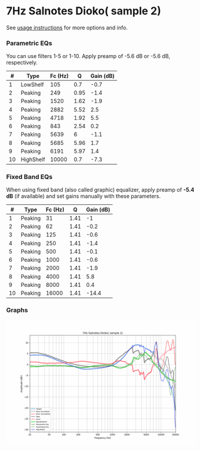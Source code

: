 # 7Hz Salnotes Dioko( sample 2)
See [usage instructions](https://github.com/jaakkopasanen/AutoEq#usage) for more options and info.

### Parametric EQs
You can use filters 1-5 or 1-10. Apply preamp of -5.6 dB or -5.6 dB, respectively.

|   # | Type      |   Fc (Hz) |    Q |   Gain (dB) |
|-----|-----------|-----------|------|-------------|
|   1 | LowShelf  |       105 | 0.7  |        -0.7 |
|   2 | Peaking   |       249 | 0.95 |        -1.4 |
|   3 | Peaking   |      1520 | 1.62 |        -1.9 |
|   4 | Peaking   |      2882 | 5.52 |         2.5 |
|   5 | Peaking   |      4718 | 1.92 |         5.5 |
|   6 | Peaking   |       843 | 2.54 |         0.2 |
|   7 | Peaking   |      5639 | 6    |        -1.1 |
|   8 | Peaking   |      5685 | 5.96 |         1.7 |
|   9 | Peaking   |      6191 | 5.97 |         1.4 |
|  10 | HighShelf |     10000 | 0.7  |        -7.3 |

### Fixed Band EQs
When using fixed band (also called graphic) equalizer, apply preamp of **-5.4 dB** (if available) and set gains manually with these parameters.

|   # | Type    |   Fc (Hz) |    Q |   Gain (dB) |
|-----|---------|-----------|------|-------------|
|   1 | Peaking |        31 | 1.41 |        -1   |
|   2 | Peaking |        62 | 1.41 |        -0.2 |
|   3 | Peaking |       125 | 1.41 |        -0.6 |
|   4 | Peaking |       250 | 1.41 |        -1.4 |
|   5 | Peaking |       500 | 1.41 |        -0.1 |
|   6 | Peaking |      1000 | 1.41 |        -0.6 |
|   7 | Peaking |      2000 | 1.41 |        -1.9 |
|   8 | Peaking |      4000 | 1.41 |         5.8 |
|   9 | Peaking |      8000 | 1.41 |         0.4 |
|  10 | Peaking |     16000 | 1.41 |       -14.4 |

### Graphs
![](./7Hz%20Salnotes%20Dioko(%20sample%202).png)

